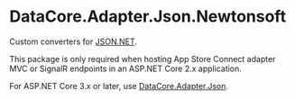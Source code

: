 ﻿# DataCore.Adapter.Json.Newtonsoft

Custom converters for [JSON.NET](https://www.newtonsoft.com/json).

This package is only required when hosting App Store Connect adapter MVC or SignalR endpoints in an ASP.NET Core 2.x application.

For ASP.NET Core 3.x or later, use [DataCore.Adapter.Json](/src/DataCore.Adapter.Json).
